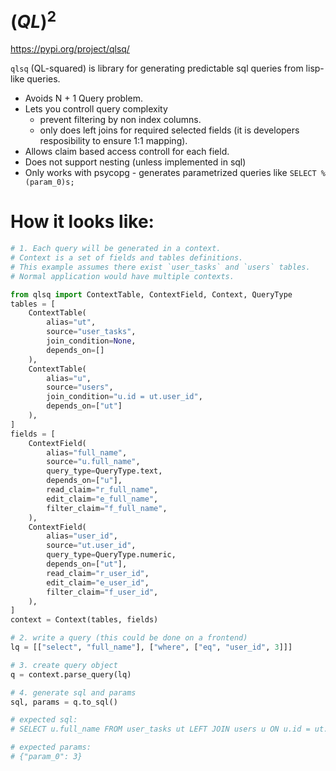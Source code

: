 # $(QL)^2$

https://pypi.org/project/qlsq/


`qlsq` (QL-squared) is library for generating predictable sql queries from lisp-like queries.
- Avoids N + 1 Query problem.
- Lets you controll query complexity
  - prevent filtering by non index columns.
  - only does left joins for required selected fields (it is developers resposibility to ensure 1:1 mapping).
- Allows claim based access controll for each field.
- Does not support nesting (unless implemented in sql)
- Only works with psycopg - generates parametrized queries like `SELECT %(param_0)s;`


# How it looks like:

```python
# 1. Each query will be generated in a context.
# Context is a set of fields and tables definitions.
# This example assumes there exist `user_tasks` and `users` tables.
# Normal application would have multiple contexts.

from qlsq import ContextTable, ContextField, Context, QueryType
tables = [
    ContextTable(
        alias="ut",
        source="user_tasks",
        join_condition=None,
        depends_on=[]
    ),
    ContextTable(
        alias="u",
        source="users",
        join_condition="u.id = ut.user_id",
        depends_on=["ut"]
    ),
]
fields = [
    ContextField(
        alias="full_name",
        source="u.full_name",
        query_type=QueryType.text,
        depends_on=["u"],
        read_claim="r_full_name",
        edit_claim="e_full_name",
        filter_claim="f_full_name",
    ),
    ContextField(
        alias="user_id",
        source="ut.user_id",
        query_type=QueryType.numeric,
        depends_on=["ut"],
        read_claim="r_user_id",
        edit_claim="e_user_id",
        filter_claim="f_user_id",
    ),
]
context = Context(tables, fields)

# 2. write a query (this could be done on a frontend)
lq = [["select", "full_name"], ["where", ["eq", "user_id", 3]]]

# 3. create query object
q = context.parse_query(lq)

# 4. generate sql and params
sql, params = q.to_sql()

# expected sql:
# SELECT u.full_name FROM user_tasks ut LEFT JOIN users u ON u.id = ut.user_id WHERE (ut.user_id = %(param_0)s);

# expected params:
# {"param_0": 3}
```
